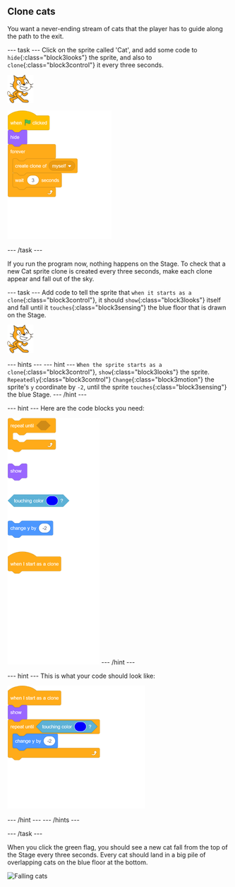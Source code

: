 ## Clone cats

You want a never-ending stream of cats that the player has to guide along the path to the exit.

--- task ---
Click on the sprite called 'Cat', and add some code to `hide`{:class="block3looks"} the sprite, and also to `clone`{:class="block3control"} it every three seconds.

![Cat sprite](images/cat-sprite.png)

![blocks_1545308543_543612](images/blocks_1545308543_543612.png)

--- /task ---


If you run the program now, nothing happens on the Stage. To check that a new Cat sprite clone is created every three seconds, make each clone appear and fall out of the sky.

--- task ---
Add code to tell the sprite that `when it starts as a clone`{:class="block3control"}, it should `show`{:class="block3looks"} itself and fall until it `touches`{:class="block3sensing"} the blue floor that is drawn on the Stage.

![Cat sprite](images/cat-sprite.png)

--- hints ---
--- hint ---
`When the sprite starts as a clone`{:class="block3control"}, `show`{:class="block3looks"} the sprite. `Repeatedly`{:class="block3control"} `Change`{:class="block3motion"} the sprite's `y` coordinate by `-2`, until the sprite `touches`{:class="block3sensing"} the blue Stage.
--- /hint ---

--- hint ---
Here are the code blocks you need:

![blocks_1545308544_671204](images/blocks_1545308544_671204.png)
--- /hint ---

--- hint ---
This is what your code should look like:

![blocks_1545308545_7902193](images/blocks_1545308545_7902193.png)

--- /hint ---
--- /hints ---

--- /task ---

When you click the green flag, you should see a new cat fall from the top of the Stage every three seconds. Every cat should land in a big pile of overlapping cats on the blue floor at the bottom.

![Falling cats](images/falling-cats.png)
